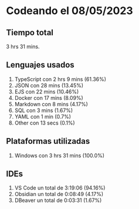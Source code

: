 # Codeando el 08/05/2023

## Tiempo total
3 hrs 31 mins.

## Lenguajes usados
1. TypeScript con 2 hrs 9 mins (61.36%)
1. JSON con 28 mins (13.45%)
1. EJS con 22 mins (10.46%)
1. Docker con 17 mins (8.09%)
1. Markdown con 8 mins (4.17%)
1. SQL con 3 mins (1.67%)
1. YAML con 1 min (0.7%)
1. Other con 13 secs (0.1%)

## Plataformas utilizadas
1. Windows con 3 hrs 31 mins (100.0%)

## IDEs
1. VS Code un total de 3:19:06 (94.16%)
1. Obsidian un total de 0:08:49 (4.17%)
1. DBeaver un total de 0:03:31 (1.67%)
